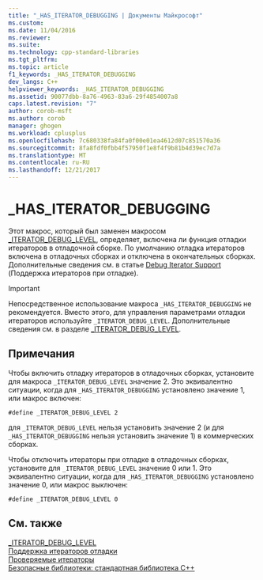 ```yaml
---
title: "_HAS_ITERATOR_DEBUGGING | Документы Майкрософт"
ms.custom: 
ms.date: 11/04/2016
ms.reviewer: 
ms.suite: 
ms.technology: cpp-standard-libraries
ms.tgt_pltfrm: 
ms.topic: article
f1_keywords: _HAS_ITERATOR_DEBUGGING
dev_langs: C++
helpviewer_keywords: _HAS_ITERATOR_DEBUGGING
ms.assetid: 90077dbb-8a76-4963-83a6-29f4854007a8
caps.latest.revision: "7"
author: corob-msft
ms.author: corob
manager: ghogen
ms.workload: cplusplus
ms.openlocfilehash: 7c680338fa84fa0f00e01ea4612d07c851570a36
ms.sourcegitcommit: 8fa8fdf0fbb4f57950f1e8f4f9b81b4d39ec7d7a
ms.translationtype: MT
ms.contentlocale: ru-RU
ms.lasthandoff: 12/21/2017
---
```

# <a name="hasiteratordebugging"></a>_HAS_ITERATOR_DEBUGGING  
  
Этот макрос, который был заменен макросом [_ITERATOR_DEBUG_LEVEL](../standard-library/iterator-debug-level.md), определяет, включена ли функция отладки итераторов в отладочной сборке. По умолчанию отладка итераторов включена в отладочных сборках и отключена в окончательных сборках. Дополнительные сведения см. в статье [Debug Iterator Support](../standard-library/debug-iterator-support.md) (Поддержка итераторов при отладке).  
  
> [!IMPORTANT]
> Непосредственное использование макроса `_HAS_ITERATOR_DEBUGGING` не рекомендуется. Вместо этого, для управления параметрами отладки итераторов используйте `_ITERATOR_DEBUG_LEVEL`. Дополнительные сведения см. в разделе [_ITERATOR_DEBUG_LEVEL](../standard-library/iterator-debug-level.md).  
  
## <a name="remarks"></a>Примечания  
Чтобы включить отладку итераторов в отладочных сборках, установите для макроса `_ITERATOR_DEBUG_LEVEL` значение 2. Это эквивалентно ситуации, когда для `_HAS_ITERATOR_DEBUGGING` установлено значение 1, или макрос включен:  
  
```  
#define _ITERATOR_DEBUG_LEVEL 2  
```  
  
для `_ITERATOR_DEBUG_LEVEL` нельзя установить значение 2 (и для `_HAS_ITERATOR_DEBUGGING` нельзя установить значение 1) в коммерческих сборках.  
  
Чтобы отключить итераторы при отладке в отладочных сборках, установите для `_ITERATOR_DEBUG_LEVEL` значение 0 или 1. Это эквивалентно ситуации, когда для `_HAS_ITERATOR_DEBUGGING` установлено значение 0, или макрос выключен:  
  
```  
#define _ITERATOR_DEBUG_LEVEL 0  
```  
  
## <a name="see-also"></a>См. также  
 [_ITERATOR_DEBUG_LEVEL](../standard-library/iterator-debug-level.md)   
 [Поддержка итераторов отладки](../standard-library/debug-iterator-support.md)   
 [Проверяемые итераторы](../standard-library/checked-iterators.md)   
 [Безопасные библиотеки: стандартная библиотека C++](../standard-library/safe-libraries-cpp-standard-library.md)

